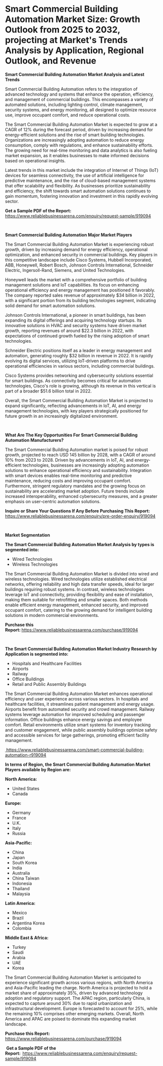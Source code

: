 <p><h1>Smart Commercial Building Automation Market Size: Growth Outlook from 2025 to 2032, projecting at Market's Trends Analysis by Application, Regional Outlook, and Revenue</h1></p><p><strong>Smart Commercial Building Automation Market Analysis and Latest Trends</strong></p>
<p><p>Smart Commercial Building Automation refers to the integration of advanced technology and systems that enhance the operation, efficiency, and management of commercial buildings. This encompasses a variety of automated solutions, including lighting control, climate management, security systems, and energy monitoring, all designed to optimize resource use, improve occupant comfort, and reduce operational costs.</p><p>The Smart Commercial Building Automation Market is expected to grow at a CAGR of 12% during the forecast period, driven by increasing demand for energy-efficient solutions and the rise of smart building technologies. Organizations are increasingly adopting automation to reduce energy consumption, comply with regulations, and enhance sustainability efforts. The growing need for real-time monitoring and data analytics is also fueling market expansion, as it enables businesses to make informed decisions based on operational insights.</p><p>Latest trends in this market include the integration of Internet of Things (IoT) devices for seamless connectivity, the use of artificial intelligence for predictive maintenance, and the rise of cloud-based management systems that offer scalability and flexibility. As businesses prioritize sustainability and efficiency, the shift towards smart automation solutions continues to gain momentum, fostering innovation and investment in this rapidly evolving sector.</p></p>
<p><strong>Get a Sample PDF of the Report:&nbsp;</strong> <a href="https://www.reliablebusinessarena.com/enquiry/request-sample/919094?utm_campaign=3210&utm_medium=2&utm_source=Github&utm_content=ia&utm_term=18042025&utm_id=smart-commercial-building-automation">https://www.reliablebusinessarena.com/enquiry/request-sample/919094</a></p>
<p>&nbsp;</p>
<p><strong>Smart Commercial Building Automation Major Market Players</strong></p>
<p><p>The Smart Commercial Building Automation Market is experiencing robust growth, driven by increasing demand for energy efficiency, operational optimization, and enhanced security in commercial buildings. Key players in this competitive landscape include Cisco Systems, Hubbell Incorporated, ABB, Honeywell, Robert Bosch, Johnson Controls International, Schneider Electric, Ingersoll-Rand, Siemens, and United Technologies.</p><p>Honeywell leads the market with a comprehensive portfolio of building management solutions and IoT capabilities. Its focus on enhancing operational efficiency and energy management has positioned it favorably. The company reported sales revenue of approximately $34 billion in 2022, with a significant portion from its building technologies segment, indicating solid demand for smart automation solutions.</p><p>Johnson Controls International, a pioneer in smart buildings, has been expanding its digital offerings and acquiring technology startups. Its innovative solutions in HVAC and security systems have driven market growth, reporting revenues of around $22.3 billion in 2022, with expectations of continued growth fueled by the rising adoption of smart technologies.</p><p>Schneider Electric positions itself as a leader in energy management and automation, generating roughly $32 billion in revenue in 2022. It is rapidly evolving its digital services, utilizing IoT-driven platforms to drive operational efficiencies in various sectors, including commercial buildings.</p><p>Cisco Systems provides networking and cybersecurity solutions essential for smart buildings. As connectivity becomes critical for automation technologies, Cisco's role is growing, although its revenue in this vertical is part of a broader $51.6 billion total in 2022.</p><p>Overall, the Smart Commercial Building Automation Market is projected to expand significantly, reflecting advancements in IoT, AI, and energy management technologies, with key players strategically positioned for future growth in an increasingly digitalized environment.</p></p>
<p>&nbsp;</p>
<p><strong>What Are The Key Opportunities For Smart Commercial Building Automation Manufacturers?</strong></p>
<p><p>The Smart Commercial Building Automation market is poised for robust growth, projected to reach USD 145 billion by 2028, with a CAGR of around 10% from 2023 to 2028. Driven by advancements in IoT, AI, and energy-efficient technologies, businesses are increasingly adopting automation solutions to enhance operational efficiency and sustainability. Integration with smart devices enables real-time monitoring and predictive maintenance, reducing costs and improving occupant comfort. Furthermore, stringent regulatory mandates and the growing focus on sustainability are accelerating market adoption. Future trends include increased interoperability, enhanced cybersecurity measures, and a greater emphasis on user-centric automation solutions.</p></p>
<p><strong>Inquire or Share Your Questions If Any Before Purchasing This Report:</strong> <a href="https://www.reliablebusinessarena.com/enquiry/pre-order-enquiry/919094?utm_campaign=3210&utm_medium=2&utm_source=Github&utm_content=ia&utm_term=18042025&utm_id=smart-commercial-building-automation">https://www.reliablebusinessarena.com/enquiry/pre-order-enquiry/919094</a></p>
<p>&nbsp;</p>
<p><strong>Market Segmentation</strong></p>
<p><strong>The Smart Commercial Building Automation Market Analysis by types is segmented into:</strong></p>
<p><ul><li>Wired Technologies</li><li>Wireless Technologies</li></ul></p>
<p><p>The Smart Commercial Building Automation Market is divided into wired and wireless technologies. Wired technologies utilize established electrical networks, offering reliability and high data transfer speeds, ideal for larger buildings requiring robust systems. In contrast, wireless technologies leverage IoT and connectivity, providing flexibility and ease of installation, making them suitable for retrofitting and smaller spaces. Both methods enable efficient energy management, enhanced security, and improved occupant comfort, catering to the growing demand for intelligent building solutions in modern commercial environments.</p></p>
<p><strong>Purchase this Report:&nbsp;</strong><a href="https://www.reliablebusinessarena.com/purchase/919094?utm_campaign=3210&utm_medium=2&utm_source=Github&utm_content=ia&utm_term=18042025&utm_id=smart-commercial-building-automation">https://www.reliablebusinessarena.com/purchase/919094</a></p>
<p>&nbsp;</p>
<p><strong>The Smart Commercial Building Automation Market Industry Research by Application is segmented into:</strong></p>
<p><ul><li>Hospitals and Healthcare Facilities</li><li>Airports</li><li>Railway</li><li>Office Buildings</li><li>Retail and Public Assembly Buildings</li></ul></p>
<p><p>The Smart Commercial Building Automation Market enhances operational efficiency and user experience across various sectors. In hospitals and healthcare facilities, it streamlines patient management and energy usage. Airports benefit from automated security and crowd management. Railway systems leverage automation for improved scheduling and passenger information. Office buildings enhance energy savings and employee comfort. Retail environments utilize smart systems for inventory tracking and customer engagement, while public assembly buildings optimize safety and accessible services for large gatherings, promoting efficient facility management.</p></p>
<p><a href="https://www.reliablebusinessarena.com/smart-commercial-building-automation-r919094?utm_campaign=3210&utm_medium=2&utm_source=Github&utm_content=ia&utm_term=18042025&utm_id=smart-commercial-building-automation">&nbsp;https://www.reliablebusinessarena.com/smart-commercial-building-automation-r919094</a></p>
<p><strong>In terms of Region, the Smart Commercial Building Automation Market Players available by Region are:</strong></p>
<p>
    <p> <strong> North America: </strong>
        <ul>
            <li>United States</li>
            <li>Canada</li>
        </ul>
        </p> 
    <p> <strong> Europe: </strong>
        <ul>
            <li>Germany</li>
            <li>France</li>
            <li>U.K.</li>
            <li>Italy</li>
            <li>Russia</li>
        </ul>
        </p> 
    <p> <strong> Asia-Pacific: </strong>
        <ul>
            <li>China</li>
            <li>Japan</li>
            <li>South Korea</li>
            <li>India</li>
            <li>Australia</li>
            <li>China Taiwan</li>
            <li>Indonesia</li>
            <li>Thailand</li>
            <li>Malaysia</li>
        </ul>
        </p> 
    <p> <strong> Latin America: </strong>
        <ul>
            <li>Mexico</li>
            <li>Brazil</li>
            <li>Argentina Korea</li>
            <li>Colombia</li>
        </ul>
        </p> 
    <p> <strong> Middle East & Africa: </strong>
        <ul>
            <li>Turkey</li>
            <li>Saudi</li>
            <li>Arabia</li>
            <li>UAE</li>
            <li>Korea</li>
        </ul>
    </p>
    </p>
<p><p>The Smart Commercial Building Automation Market is anticipated to experience significant growth across various regions, with North America and Asia-Pacific leading the charge. North America is projected to hold a market share of approximately 35%, driven by advanced technology adoption and regulatory support. The APAC region, particularly China, is expected to capture around 30% due to rapid urbanization and infrastructural development. Europe is forecasted to account for 25%, while the remaining 10% comprises other emerging markets. Overall, North America and APAC are poised to dominate this expanding market landscape.</p></p>
<p><strong>Purchase this Report: </strong><a href="https://www.reliablebusinessarena.com/purchase/919094?utm_campaign=3210&utm_medium=2&utm_source=Github&utm_content=ia&utm_term=18042025&utm_id=smart-commercial-building-automation">https://www.reliablebusinessarena.com/purchase/919094</a></p>
<p>&nbsp;<strong>Get a Sample PDF of the Report:&nbsp;&nbsp;</strong><a href="https://www.reliablebusinessarena.com/enquiry/request-sample/919094?utm_campaign=3210&utm_medium=2&utm_source=Github&utm_content=ia&utm_term=18042025&utm_id=smart-commercial-building-automation">https://www.reliablebusinessarena.com/enquiry/request-sample/919094</a></p>
<p><strong></strong></p>
<p><p></p><p></p><p></p></p>